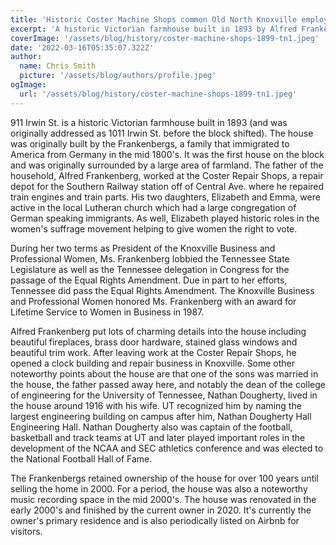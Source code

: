 ```yaml
---
title: 'Historic Coster Machine Shops common Old North Knoxville employer'
excerpt: 'A historic Victorian farmhouse built in 1893 by Alfred Frankenberg and family.'
coverImage: '/assets/blog/history/coster-machine-shops-1899-tn1.jpeg'
date: '2022-03-16T05:35:07.322Z'
author:
  name: Chris Smith
  picture: '/assets/blog/authors/profile.jpeg'
ogImage:
  url: '/assets/blog/history/coster-machine-shops-1899-tn1.jpeg'
---
```


911 Irwin St. is a historic Victorian farmhouse built in 1893 (and was originally addressed as 1011 Irwin St. before the block shifted). The house was originally built by the Frankenbergs, a family that immigrated to America from Germany in the mid 1800's. It was the first house on the block and was originally surrounded by a large area of farmland. The father of the household, Alfred Frankenberg, worked at the Coster Repair Shops, a repair depot for the Southern Railway station off of Central Ave. where he repaired train engines and train parts. His two daughters, Elizabeth and Emma, were active in the local Lutheran church which had a large congregation of German speaking immigrants. As well, Elizabeth played historic roles in the women's suffrage movement helping to give women the right to vote.

During her two terms as President of the Knoxville Business and Professional Women, Ms. Frankenberg lobbied the Tennessee State Legislature as well as the Tennessee delegation in Congress for the passage of the Equal Rights Amendment. Due in part to her efforts, Tennessee did pass the Equal Rights Amendment. The Knoxville Business and Professional Women honored Ms. Frankenberg with an award for Lifetime Service to Women in Business in 1987. 

Alfred Frankenberg put lots of charming details into the house including beautiful fireplaces, brass door hardware, stained glass windows and beautiful trim work.  After leaving work at the Coster Repair Shops, he opened a clock building and repair business in Knoxville. Some other noteworthy points about the house are that one of the sons was married in the house, the father passed away here, and notably the dean of the college of engineering for the University of Tennessee, Nathan Dougherty, lived in the house around 1916 with his wife. UT recognized him by naming the largest engineering building on campus after him, Nathan Dougherty Hall Engineering Hall. Nathan Dougherty also was captain of the football, basketball and track teams at UT and later played important roles in the development of the NCAA and SEC athletics conference and was elected to the National Football Hall of Fame. 

The Frankenbergs retained ownership of the house for over 100 years until selling the home in 2000. For a period, the house was also a noteworthy music recording space in the mid 2000's. The house was renovated in the early 2000's and finished by the current owner in 2020. It's currently the owner's primary residence and is also periodically listed on Airbnb for visitors.

